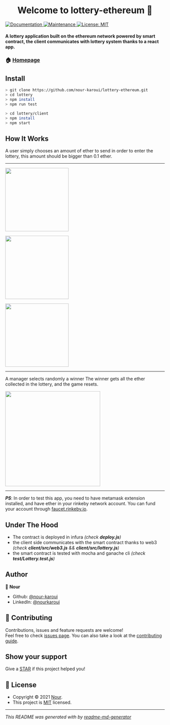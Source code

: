 <h1 align="center">Welcome to lottery-ethereum 👋</h1>
<p>
  <a href="https://github.com/nour-karoui/lottery-ethereum#readme" target="_blank">
    <img alt="Documentation" src="https://img.shields.io/badge/documentation-yes-brightgreen.svg" />
  </a>
  <a href="https://github.com/nour-karoui/lottery-ethereum/graphs/commit-activity" target="_blank">
    <img alt="Maintenance" src="https://img.shields.io/badge/Maintained%3F-yes-green.svg" />
  </a>
  <a href="https://github.com/nour-karoui/lottery-ethereum/blob/master/LICENSE" target="_blank">
    <img alt="License: MIT" src="https://img.shields.io/github/license/bishkou/password-pwnd" />
  </a>
</p>

#### A lottery application built on the ethereum network powered by smart contract, the client communicates with lottery system thanks to a react app.


### 🏠 [Homepage](https://github.com/nour-karoui/lottery-ethereum)


## Install

```sh
> git clone https://github.com/nour-karoui/lottery-ethereum.git
> cd lottery
> npm install
> npm run test

> cd lottery/client
> npm install
> npm start
```

## How It Works

A user simply chooses an amount of ether to send in order to enter the lottery, this amount should be bigger than 0.1 ether.
<hr />

<img src="https://user-images.githubusercontent.com/47257753/127235467-05818ad8-eda9-4312-8cc8-b740926d372c.png" width="200px" /> 
<p></p>
<img src="https://user-images.githubusercontent.com/47257753/127235533-e245f73d-423b-4c35-8cd4-0de49d6816f7.png" width="200px" />
<p></p>
<img src="https://user-images.githubusercontent.com/47257753/127235558-7be6658f-2e96-4d93-b2c1-ba970a2b01ad.png" width="200px" />

<hr />

A manager selects randomly a winner
The winner gets all the ether collected in the lottery, and the game resets.

<img src="https://user-images.githubusercontent.com/47257753/127236365-0fb0e1de-ecfd-4624-ab04-54e5d408f9ca.png" width="300px" /> 

<hr />

***PS***: In order to test this app, you need to have metamask extension installed, and have ether in your rinkeby network account.
You can fund your account through [faucet.rinkeby.io](https://faucet.rinkeby.io/).

## Under The Hood
* The contract is deployed in infura *(check **deploy.js**)*
* the client side communicates with the smart contract thanks to web3 *(check **client/src/web3.js** && **client/src/lottery.js**)*
* the smart contract is tested with mocha and ganache cli *(check **test/Lottery.test.js**)*


## Author

👤 **Nour**

* Github: [@nour-karoui](https://github.com/nour-karoui)
* LinkedIn: [@nourkaroui](https://www.linkedin.com/in/nourkaroui/)

## 🤝 Contributing

Contributions, issues and feature requests are welcome!<br />Feel free to check [issues page](https://github.com/nour-karoui/Inbox-Ethereum/issues). You can also take a look at the [contributing guide](https://github.com/nour-karoui/Inbox-Ethereum/blob/master/CONTRIBUTING.md).

## Show your support

Give a [STAR](https://github.com/nour-karoui/lottery-ethereum) if this project helped you!

## 📝 License

* Copyright © 2021 [Nour](https://github.com/nour-karoui).
* This project is [MIT](https://github.com/nour-karoui/lottery-ethereum/blob/master/LICENSE) licensed.

***
_This README was generated with by [readme-md-generator](https://github.com/kefranabg/readme-md-generator)_
